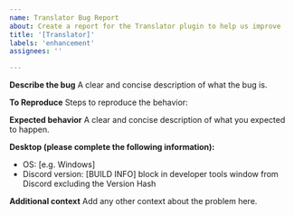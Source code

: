 ```yaml
---
name: Translator Bug Report
about: Create a report for the Translator plugin to help us improve
title: '[Translator]'
labels: 'enhancement'
assignees: ''

---
```


**Describe the bug**
A clear and concise description of what the bug is.

**To Reproduce**
Steps to reproduce the behavior:

**Expected behavior**
A clear and concise description of what you expected to happen.

**Desktop (please complete the following information):**
 - OS: [e.g. Windows]
 - Discord version: [BUILD INFO] block in developer tools window from Discord excluding the Version Hash

**Additional context**
Add any other context about the problem here.

